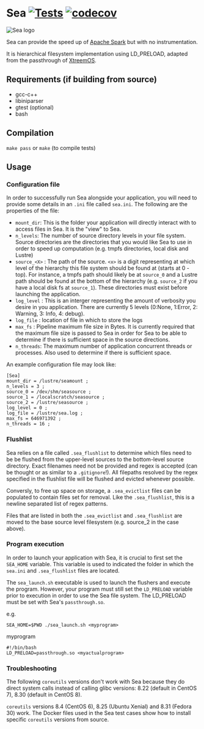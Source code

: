 # Sea [![Tests](https://github.com/big-data-lab-team/Sea/actions/workflows/test.yml/badge.svg)](https://github.com/big-data-lab-team/Sea/actions) [![codecov](https://codecov.io/gh/big-data-lab-team/Sea/branch/master/graph/badge.svg)](https://codecov.io/gh/big-data-lab-team/Sea)

![Sea logo](https://docs.google.com/drawings/d/e/2PACX-1vRasSXkeh1LjZuON2KRt1Yy0cgUyUEMPhAxqPiHKMD4-slBpeNzMXoBlWoHBhl9zWfI_dUrLTfsNKSj/pub?w=156&h=149)


Sea can provide the speed up of [Apache Spark](http://spark.apache.org) but with no instrumentation.

It is hierarchical filesystem implementation using LD_PRELOAD, adapted from
the passthrough of [XtreemOS](https://github.com/xtreemfs/xtreemfs).

## Requirements (if building from source)
- gcc-c++
- libiniparser
- gtest (optional)
- bash

## Compilation

`make pass`
or 
`make` (to compile tests)

## Usage
### Configuration file
In order to successfully run Sea alongside your application, you will need to provide some details in an `.ini` file called `sea.ini`.
The following are the properties of the file:
- `mount_dir`: This is the folder your application will directly interact with to access files in Sea. It is the "view" to Sea.
- `n_levels`: The number of source directory levels in your file system. Source directories are the directories that you would like Sea to use in order
               to speed up computation (e.g. tmpfs directories, local disk and Lustre)
- `source_<X>` : The path of the source. `<x>` is a digit representing at which level of the hierarchy this file system should be found at (starts at 0 - top).
                 For instance, a tmpfs path should likely be at `source_0` and a Lustre path should be found at the bottom of the hierarchy (e.g. `source_2`
                 if you have a local disk fs at `source_1`). These directories must exist before launching the application.
- `log_level` : This is an interger representing the amount of verbosity you desire in you application. There are currently 5 levels (0:None, 1:Error,
                2: Warning, 3: Info, 4: debug).
- `log_file` : location of file in which to store the logs
- `max_fs` : Pipeline maximum file size in Bytes. It is currently required that the maximum file size is passed to Sea in order for Sea to be able to determine
             if there is sufficient space in the source directions.
- `n_threads`: The maximum number of application concurrent threads or processes. Also used to determine if there is sufficient space.

An example configuration file may look like:
```                                                   
[Sea]                                                                  
mount_dir = /lustre/seamount ;                                    
n_levels = 3 ;                                                        
source_0 = /dev/shm/seasource ;                                           
source_1 = /localscratch/seasource ;                                         
source_2 = /lustre/seasource ;                                    
log_level = 0 ;                                 
log_file = /lustre/sea.log ;                             
max_fs = 646971392 ;                                                   
n_threads = 16 ;    
```

### Flushlist

Sea relies on a file called `.sea_flushlist` to determine which files need to be be flushed from the upper-level sources to the bottom-level source directory.
Exact filenames need not be provided and regex is accepted (can be thought or as similar to a `.gitignore`!). All filepaths resolved by the regex specified in the flushlist file will be flushed and evicted whenever possible.

Conversly, to free up space on storage, a `.sea_evictlist` files can be populated to contain files set for removal. Like the `.sea_flushlist`, this is a newline separated list of regex patterns.

Files that are listed in both the `.sea_evictlist` and `.sea_flushlist` are moved to the base source level filesystem (e.g. source_2 in the case above).


### Program execution

In order to launch your application with Sea, it is crucial to first set the `SEA_HOME` variable. This variable is used to indicated the folder in which the `sea.ini` and `.sea_flushlist` files are located.

The `sea_launch.sh` executable is used to launch the flushers and execute the program. However, your program must still set the `LD_PRELOAD` variable prior to execution in order to use the Sea file system. The LD_PRELOAD must be set with Sea's `passthrough.so`.

e.g.

`SEA_HOME=$PWD ./sea_launch.sh <myprogram>`

myprogram
```
#!/bin/bash
LD_PRELOAD=passthrough.so <myactualprogram>
```

### Troubleshooting

The following `coreutils` versions don't work with Sea because they do direct system 
calls instead of calling glibc versions: 8.22 (default in CentOS 7), 8.30 (default in CentOS 8).

`coreutils` versions 8.4 (CentOS 6), 8.25 (Ubuntu Xenial) and 8.31 (Fedora 30) work. The Docker files 
used in the Sea test cases show how to install specific `coreutils` versions from source.